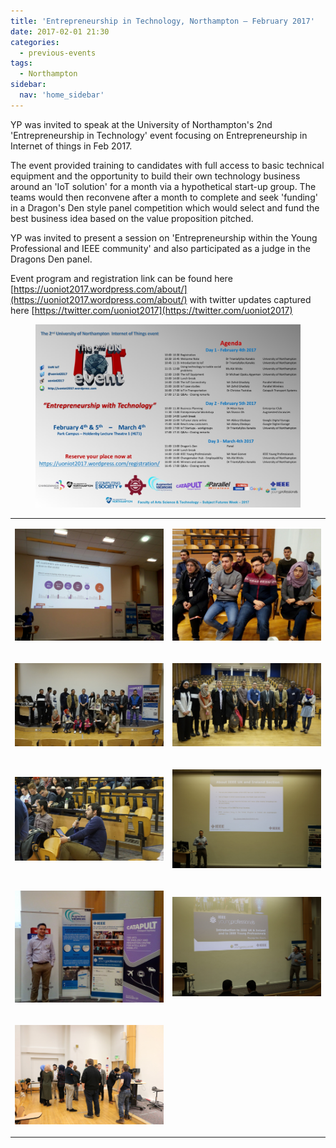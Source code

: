 ```yaml
---
title: 'Entrepreneurship in Technology, Northampton – February 2017'
date: 2017-02-01 21:30
categories:
  - previous-events
tags:
  - Northampton
sidebar:
  nav: 'home_sidebar'
---
```


YP was invited to speak at the University of Northampton's 2nd
'Entrepreneurship in Technology' event focusing on Entrepreneurship in
Internet of things in Feb 2017.

The event provided training to candidates with full access to basic
technical equipment and the opportunity to build their own technology
business around an 'IoT solution' for a month via a hypothetical
start-up group. The teams would then reconvene after a month to complete
and seek 'funding' in a Dragon\'s Den style panel competition which
would select and fund the best business idea based on the value
proposition pitched.

YP was invited to present a session on 'Entrepreneurship within the
Young Professional and IEEE community' and also participated as a judge
in the Dragons Den panel.

Event program and registration link can be found here
[https://uoniot2017.wordpress.com/about/](https://uoniot2017.wordpress.com/about/)
with twitter updates captured here
[https://twitter.com/uoniot2017](https://twitter.com/uoniot2017)

<figure>
	<img src="/assets/images/2017_entrepreneurship/image1.jpg">
</figure>

<table>
<tbody>
<tr class="odd">
<td><p><img src="\assets\images\2017_entrepreneurship\image2.jpg"/></p></td>
<td><p><img src="\assets\images\2017_entrepreneurship\image3.jpg"/></p></td>
</tr>
<tr class="even">
<td><p><img src="\assets\images\2017_entrepreneurship\image4.jpg"/></p></td>
<td><p><img src="\assets\images\2017_entrepreneurship\image5.jpg"/></p></td>
</tr>
<tr class="odd">
<td><p><img src="\assets\images\2017_entrepreneurship\image6.jpg"/></p></td>
<td><p><img src="\assets\images\2017_entrepreneurship\image7.jpg"/></p></td>
</tr>
<tr class="even">
<td><p><img src="\assets\images\2017_entrepreneurship\image8.jpg"/></p></td>
<td><p><img src="\assets\images\2017_entrepreneurship\image9.jpg"/></p></td>
</tr>
<tr class="odd">
<td><p><img src="\assets\images\2017_entrepreneurship\image10.jpg"/></p></td>
</tr>
</tbody>
</table>
